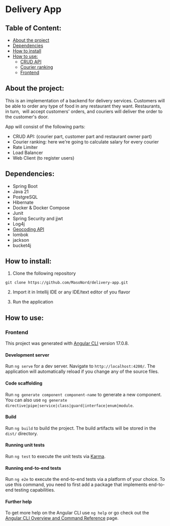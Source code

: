 # Delivery App

## Table of Content:
- [About the project](#about-the-project)
- [Dependencies](#dependencies)
- [How to install](#How-to-install)
- [How to use:](#CRUD-API)
    - [CRUD API]()
    - [Courier ranking]()
    - [Frontend]()

## About the project:
This is an implementation of a backend for delivery services. Customers will be able to order any type of food in any restaurant they want. Restaurants, in turn,  will accept customers' orders, and couriers will deliver the order to the customer's door. 

App will consist of the following parts:
* CRUD API: (courier part, customer part and restaurant owner part)
* Courier ranking: here we're going to calculate salary for every courier
* Rate Limiter
* Load Balancer
* Web Client (to register users)

## Dependencies:
- Spring Boot
- Java 21
- PostgreSQL
- Hibernate
- Docker & Docker Compose
- Junit
- Spring Security and jjwt
- Log4j
- [Geocoding API](https://geocode.maps.co/)
- lombok
- jackson
- bucket4j

## How to install:
1. Clone the following repository
```
git clone https://github.com/MasoNord/delivery-app.git
```
2. Import it in Intellij IDE or any IDE/text editor of you flavor

3. Run the application

## How to use:

### Frontend

This project was generated with [Angular CLI](https://github.com/angular/angular-cli) version 17.0.8.

#### Development server

Run `ng serve` for a dev server. Navigate to `http://localhost:4200/`. The application will automatically reload if you change any of the source files.

#### Code scaffolding

Run `ng generate component component-name` to generate a new component. You can also use `ng generate directive|pipe|service|class|guard|interface|enum|module`.

#### Build

Run `ng build` to build the project. The build artifacts will be stored in the `dist/` directory.

#### Running unit tests

Run `ng test` to execute the unit tests via [Karma](https://karma-runner.github.io).

#### Running end-to-end tests

Run `ng e2e` to execute the end-to-end tests via a platform of your choice. To use this command, you need to first add a package that implements end-to-end testing capabilities.

#### Further help

To get more help on the Angular CLI use `ng help` or go check out the [Angular CLI Overview and Command Reference](https://angular.io/cli) page.

